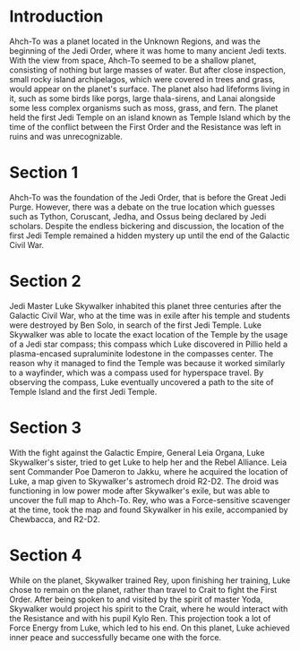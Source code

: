 # Introduction

Ahch-To was a planet located in the Unknown Regions, and was the beginning of the Jedi Order, where it was home to many ancient Jedi texts.
With the view from space, Ahch-To seemed to be a shallow planet, consisting of nothing but large masses of water.
But after close inspection, small rocky island archipelagos, which were covered in trees and grass, would appear on the planet's surface.
The planet also had lifeforms living in it, such as some birds like porgs, large thala-sirens, and Lanai alongside some less complex organisms such as moss, grass, and fern.
The planet held the first Jedi Temple on an island known as Temple Island which by the time of the conflict between the First Order and the Resistance was left in ruins and was unrecognizable.

# Section 1

Ahch-To was the foundation of the Jedi Order, that is before the Great Jedi Purge.
However, there was a debate on the true location which guesses such as Tython, Coruscant, Jedha, and Ossus being declared by Jedi scholars.
Despite the endless bickering and discussion, the location of the first Jedi Temple remained a hidden mystery up until the end of the Galactic Civil War.

# Section 2

Jedi Master Luke Skywalker inhabited this planet three centuries after the Galactic Civil War, who at the time was in exile after his temple and students were destroyed by Ben Solo, in search of the first Jedi Temple.
Luke Skywalker was able to locate the exact location of the Temple by the usage of a Jedi star compass; this compass which Luke discovered in Pillio held a plasma-encased supraluminite lodestone in the compasses center.
The reason why it managed to find the Temple was because it worked similarly to a wayfinder, which was a compass used for hyperspace travel.
By observing the compass, Luke eventually uncovered a path to the site of Temple Island and the first Jedi Temple.

# Section 3

With the fight against the Galactic Empire, General Leia Organa, Luke Skywalker's sister, tried to get Luke to help her and the Rebel Alliance.
Leia sent Commander Poe Dameron to Jakku, where he acquired the location of Luke, a map given to Skywalker's astromech droid R2-D2.
The droid was functioning in low power mode after Skywalker's exile, but was able to uncover the full map to Ahch-To.
Rey, who was a Force-sensitive scavenger at the time, took the map and found Skywalker in his exile, accompanied by Chewbacca, and R2-D2.

# Section 4

While on the planet, Skywalker trained Rey, upon finishing her training, Luke chose to remain on the planet, rather than travel to Crait to fight the First Order.
After being spoken to and visited by the spirit of master Yoda, Skywalker would project his spirit to the Crait, where he would interact with the Resistance and with his pupil Kylo Ren.
This projection took a lot of Force Energy from Luke, which led to his end.
On this planet, Luke achieved inner peace and successfully became one with the force.
